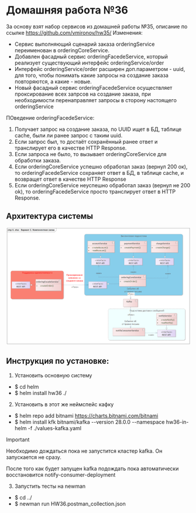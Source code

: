 # Домашняя работа №36

За основу взят набор сервисов из домашней работы №35, описание по ссылке https://github.com/vmironov/hw35/
Изменения:
 - Сервис выполняющий сценарий заказа orderingService переименован в orderingCoreService.
 - Добавлен фасадный сервис orderingFacedeService, который реализует существующий интерфейс orderingService/order
 - Интерфейс orderingService/order расширен доп.параметром - uuid, для того, чтобы понимать какие запросы на создание заказа повторяются, а какие - новые.
 - Новый фасадный сервис orderingFacedeService осуществляет проксирование всех запрсов на создание заказа, при необходимости перенаправляет запросы в сторону настоящего orderingService

ПОведение orderingFacedeService:
1. Получает запрос на создание заказа, по UUID ищет в БД, таблице cache, были ли ранее запрос с таким uuid.
2. Если запрос был, то достаёт сохранённый ранее ответ и транслирует его в качестве HTTP Response.
3. Если запроса не было, то вызывает orderingCoreService для обработки заказа.
4. Если orderingCoreService успешно обработал заказ (вернул 200 ок), то orderingFacedeService сохраняет ответ в БД, в таблице cache, и возвращет ответ в качестве HTTP Response
5. Если orderingCoreService неуспешно обработал заказ (вернул не 200 ok), то orderingFacedeService просто транслирует ответ в HTTP Response.

## Архитектура системы

![Архитектура системы](https://github.com/vmironov/hw36/blob/main/img/4.%20otus%20-HW36.%20%D0%9A%D0%BE%D0%BC%D0%BF%D0%BE%D0%BD%D0%B5%D0%BD%D1%82%D0%BD%D0%B0%D1%8F%20%D1%81%D1%85%D0%B5%D0%BC%D0%B0.png?raw=true)


## Инструкция по установке:

1. Установить основную систему
- $ cd helm
- $ helm install hw36 ./

2. Установить в этот же неймспейс кафку
- $ helm repo add bitnami https://charts.bitnami.com/bitnami
- $ helm install kfk bitnami/kafka --version 28.0.0 --namespace hw36-in-helm -f ./values-kafka.yaml 

>[!IMPORTANT]
>Необходимо дождаться пока не запустится кластер kafka. Он запускается не сразу.
>
>После того как будет запущен kafka подождать пока автоматически восстановится notify-consumer-deployment

3. Запустить тесты на newman
- $ cd ../
- $ newman run HW36.postman_collection.json

